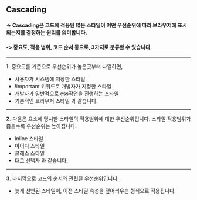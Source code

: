 ## Cascading

#### -> Cascading은 코드에 적용된 많은 스타일이 어떤 우선순위에 따라 브라우저에 표시되는지를 결정하는 원리를 의미합니다.
#### -> 중요도, 적용 범위, 코드 순서 등으로, 3가지로 분류할 수 있습니다.

---

**1.** 중요도를 기준으로 우선순위가 높은곳부터 나열하면,
- 사용자가 시스템에 저장한 스타일
- !important 키워드로 개발자가 지정한 스타일
- 개발자가 일반적으로 css작업을 진행하는 스타일
- 기본적인 브라우저 스타일
과 같습니다.
---

**2.** 다음은 요소에 명시한 스타일의 적용범위에 대한 우선순위입니다. 스타일 적용범위가 좁을수록 우선순위는 높아집니다.
 - inline 스타일 
 - 아이디 스타일 
 - 클래스 스타일 
 - 태그 선택자
과 같습니다.

---

**3.** 마지막으로 코드의 순서와 관련된 우선순위입니다.
- 늦게 선언된 스타일이, 이전 스타일 속성을 덮어씌우는 형식으로 적용됩니다. 